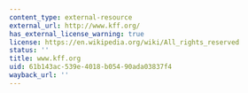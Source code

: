 ```yaml
---
content_type: external-resource
external_url: http://www.kff.org/
has_external_license_warning: true
license: https://en.wikipedia.org/wiki/All_rights_reserved
status: ''
title: www.kff.org
uid: 61b143ac-539e-4018-b054-90ada03837f4
wayback_url: ''
---
```

